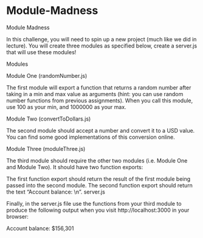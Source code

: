 # Module-Madness
Module Madness

In this challenge, you will need to spin up a new project (much like we did in lecture). You will create three modules as specified below, create a server.js that will use these modules!

Modules

Module One (randomNumber.js)

The first module will export a function that returns a random number after taking in a min and max value as arguments (hint: you can use random number functions from previous assignments). When you call this module, use 100 as your min, and 1000000 as your max.

Module Two (convertToDollars.js)

The second module should accept a number and convert it to a USD value. You can find some good implementations of this conversion online.

Module Three (moduleThree.js)

The third module should require the other two modules (i.e. Module One and Module Two). It should have two function exports:

The first function export should return the result of the first module being passed into the second module.
The second function export should return the text “Account balance: \n”.
server.js

Finally, in the server.js file use the functions from your third module to produce the following output when you visit http://localhost:3000 in your browser:

Account balance:
$156,301
